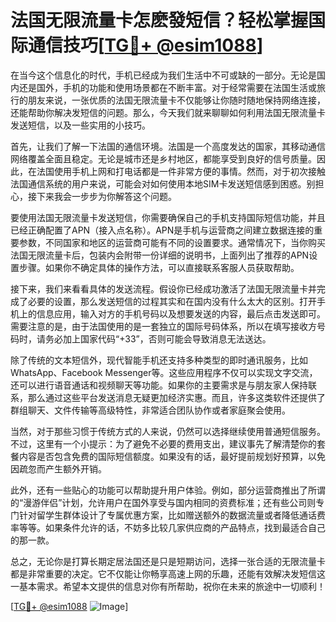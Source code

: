 # 法国无限流量卡怎麽發短信？轻松掌握国际通信技巧[[TG💪+ @esim1088](https://t.me/s/esim1088)]

在当今这个信息化的时代，手机已经成为我们生活中不可或缺的一部分。无论是国内还是国外，手机的功能和使用场景都在不断丰富。对于经常需要在法国生活或旅行的朋友来说，一张优质的法国无限流量卡不仅能够让你随时随地保持网络连接，还能帮助你解决发短信的问题。那么，今天我们就来聊聊如何利用法国无限流量卡发送短信，以及一些实用的小技巧。

首先，让我们了解一下法国的通信环境。法国是一个高度发达的国家，其移动通信网络覆盖全面且稳定。无论是城市还是乡村地区，都能享受到良好的信号质量。因此，在法国使用手机上网和打电话都是一件非常方便的事情。然而，对于初次接触法国通信系统的用户来说，可能会对如何使用本地SIM卡发送短信感到困惑。别担心，接下来我会一步步为你解答这个问题。

要使用法国无限流量卡发送短信，你需要确保自己的手机支持国际短信功能，并且已经正确配置了APN（接入点名称）。APN是手机与运营商之间建立数据连接的重要参数，不同国家和地区的运营商可能有不同的设置要求。通常情况下，当你购买法国无限流量卡后，包装内会附带一份详细的说明书，上面列出了推荐的APN设置步骤。如果你不确定具体的操作方法，可以直接联系客服人员获取帮助。

接下来，我们来看看具体的发送流程。假设你已经成功激活了法国无限流量卡并完成了必要的设置，那么发送短信的过程其实和在国内没有什么太大的区别。打开手机上的信息应用，输入对方的手机号码以及想要发送的内容，最后点击发送即可。需要注意的是，由于法国使用的是一套独立的国际号码体系，所以在填写接收方号码时，请务必加上国家代码“+33”，否则可能会导致消息无法送达。

除了传统的文本短信外，现代智能手机还支持多种类型的即时通讯服务，比如WhatsApp、Facebook Messenger等。这些应用程序不仅可以实现文字交流，还可以进行语音通话和视频聊天等功能。如果你的主要需求是与朋友家人保持联系，那么通过这些平台发送消息无疑更加经济实惠。而且，许多这类软件还提供了群组聊天、文件传输等高级特性，非常适合团队协作或者家庭聚会使用。

当然，对于那些习惯于传统方式的人来说，仍然可以选择继续使用普通短信服务。不过，这里有一个小提示：为了避免不必要的费用支出，建议事先了解清楚你的套餐内容是否包含免费的国际短信额度。如果没有的话，最好提前规划好预算，以免因疏忽而产生额外开销。

此外，还有一些贴心的功能可以帮助提升用户体验。例如，部分运营商推出了所谓的“漫游伴侣”计划，允许用户在国外享受与国内相同的资费标准；还有些公司则专门针对留学生群体设计了专属优惠方案，比如赠送额外的数据流量或者降低通话费率等等。如果条件允许的话，不妨多比较几家供应商的产品特点，找到最适合自己的那一款。

总之，无论你是打算长期定居法国还是只是短期访问，选择一张合适的无限流量卡都是非常重要的决定。它不仅能让你畅享高速上网的乐趣，还能有效解决发短信这一基本需求。希望本文提供的信息对你有所帮助，祝你在未来的旅途中一切顺利！

[[TG💪+ @esim1088](https://t.me/s/esim1088) ![Image](https://i.postimg.cc/4NQfJmqS/Snipaste-2025-05-13-00-14-12.png)]